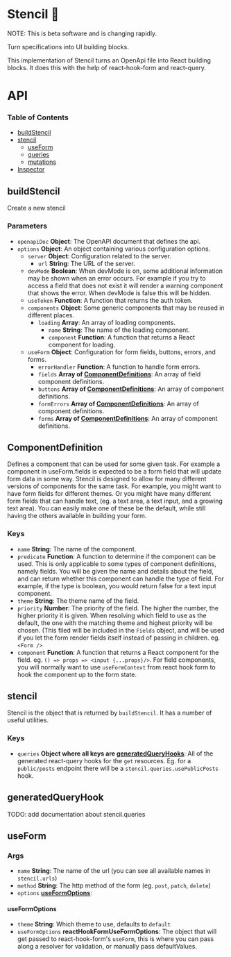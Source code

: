 # Stencil 📐

NOTE: This is beta software and is changing rapidly.

Turn specifications into UI building blocks.

This implementation of Stencil turns an OpenApi file into React building blocks. It does this with the help of react-hook-form and react-query.


# API

### Table of Contents

-   [buildStencil](#buildStencil)
-   [stencil](#stencil)
    -   [useForm](#useForm)
    -   [queries](#queries)
    -   [mutations](#mutations)
-   [Inspector](#inspector)

## buildStencil

Create a new stencil

### Parameters

-   `openapiDoc` **Object**: The OpenAPI document that defines the api.
-   `options` **Object**: An object containing various configuration options.
    -   `server` **Object**: Configuration related to the server.
        -   `url` **String**: The URL of the server.
    -   `devMode` **Boolean**: When devMode is on, some additional information may be shown when an error occurs. For example if you try to access a field that does not exist it will render a warning component that shows the error. When devMode is false this will be hidden.
    -   `useToken` **Function**: A function that returns the auth token.
    -   `components` **Object**: Some generic components that may be reused in different places.
        -   `loading` **Array**: An array of loading components.
            -   `name` **String**: The name of the loading component.
            -   `component` **Function**: A function that returns a React component for loading.
    -   `useForm` **Object**: Configuration for form fields, buttons, errors, and forms.
        -   `errorHandler` **Function**: A function to handle form errors.
        -   `fields` **Array of [ComponentDefinitions](#ComponentDefinition)**: An array of field component definitions.
        -   `buttons` **Array of [ComponentDefinitions](#ComponentDefinition)**: An array of component definitions.
        -   `formErrors` **Array of [ComponentDefinitions](#ComponentDefinition)**: An array of component definitions.
        -   `forms` **Array of [ComponentDefinitions](#ComponentDefinition)**: An array of component definitions.

## ComponentDefinition

Defines a component that can be used for some given task. For example a component in useForm.fields is expected to be a form field that will update form data in some way. Stencil is designed to allow for many different versions of components for the same task. For example, you might want to have form fields for different themes. Or you might have many different form fields that can handle text, (eg. a text area, a text input, and a growing text area). You can easily make one of these be the default, while still having the others available in building your form.

### Keys

-   `name` **String**: The name of the component.
-   `predicate` **Function**: A function to determine if the component can be used. This is only applicable to some types of component definitions, namely fields. You will be given the name and details about the field, and can return whether this component can handle the type of field. For example, if the type is boolean, you would return false for a text input component.
-   `theme` **String**: The theme name of the field.
-   `priority` **Number**: The priority of the field. The higher the number, the higher priority it is given. When resolving which field to use as the default, the one with the matching theme and highest priority will be chosen. (This filed will be included in the `Fields` object, and will be used if you let the form render fields itself instead of passing in children. eg. `<Form />`
-   `component` **Function**: A function that returns a React component for the field. eg. `() => props => <input {...props}/>`. For field components, you will normally want to use `useFormContext` from react hook form to hook the component up to the form state.

## stencil

Stencil is the object that is returned by `buildStencil`. It has a number of useful utilities.

### Keys

-   `queries` **Object where all keys are [generatedQueryHooks](#generatedQueryHook)**: All of the generated react-query hooks for the `get` resources. Eg. for a `public/posts` endpoint there will be a `stencil.queries.usePublicPosts` hook.

## generatedQueryHook

TODO: add documentation about stencil.queries

## useForm

### Args

-   `name` **String**: The name of the url (you can see all available names in `stencil.urls`)
-   `method` **String**: The http method of the form (eg. `post`, `patch`, `delete`)
-   `options` **[useFormOptions](useFormOptions)**: 

#### useFormOptions

-   `theme` **String**: Which theme to use, defaults to `default`
-   `useFormOptions` **reactHookFormUseFormOptions**: The object that will get passed to react-hook-form's `useForm`, this is where you can pass along a resolver for validation, or manually pass defaultValues.

